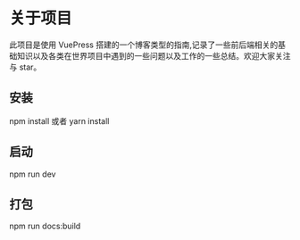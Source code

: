 # 关于项目

此项目是使用 VuePress 搭建的一个博客类型的指南,记录了一些前后端相关的基础知识以及各类在世界项目中遇到的一些问题以及工作的一些总结。欢迎大家关注与 star。

## 安装

npm install 或者 yarn install

## 启动

npm run dev

## 打包

npm run docs:build
